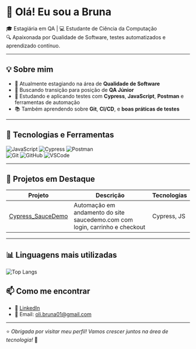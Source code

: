 # 👋 Olá! Eu sou a Bruna

🎓 Estagiária em QA | 💻 Estudante de Ciência da Computação  
🔍 Apaixonada por Qualidade de Software, testes automatizados e aprendizado contínuo.

---

## 💡 Sobre mim

- 🔬 Atualmente estagiando na área de **Qualidade de Software**
- 🎯 Buscando transição para posição de **QA Júnior**
- 🚀 Estudando e aplicando testes com **Cypress**, **JavaScript**, **Postman** e ferramentas de automação
- 📚 Também aprendendo sobre **Git**, **CI/CD**, e **boas práticas de testes**

---

## 🧪 Tecnologias e Ferramentas

![JavaScript](https://img.shields.io/badge/-JavaScript-F7DF1E?style=flat-square&logo=javascript&logoColor=black)
![Cypress](https://img.shields.io/badge/-Cypress-17202C?style=flat-square&logo=cypress&logoColor=white)
![Postman](https://img.shields.io/badge/-Postman-FF6C37?style=flat-square&logo=postman&logoColor=white)  
![Git](https://img.shields.io/badge/-Git-F05032?style=flat-square&logo=git&logoColor=white)
![GitHub](https://img.shields.io/badge/-GitHub-181717?style=flat-square&logo=github&logoColor=white)
![VSCode](https://img.shields.io/badge/-VSCode-007ACC?style=flat-square&logo=visual-studio-code&logoColor=white)

---

## 📌 Projetos em Destaque

| Projeto | Descrição | Tecnologias |
|--------|-----------|-------------|
| [Cypress_SauceDemo](https://github.com/BrunaOliveira24/saucedemo-cypress-automation) | Automação em andamento do site saucedemo.com com login, carrinho e checkout | Cypress, JS |

---
## 📊 Linguagens mais utilizadas

![Top Langs](https://github-readme-stats.vercel.app/api/top-langs/?username=BrunaOliveira24&layout=compact&langs_count=6&theme=radical)

## 📫 Como me encontrar

- 💼 [LinkedIn](https://www.linkedin.com/in/bruna-oliveira14)
- 📧 Email: oli.bruna01@gmail.com

---

⭐ _Obrigada por visitar meu perfil! Vamos crescer juntos na área de tecnologia!_ 💜
